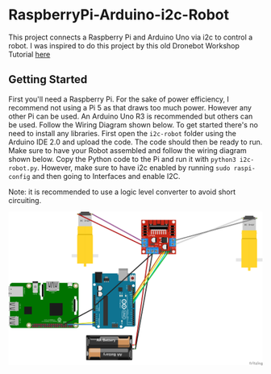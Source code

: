 # RaspberryPi-Arduino-i2c-Robot
This project connects a Raspberry Pi and Arduino Uno via i2c to control a robot. I was inspired to do this project by this old Dronebot Workshop Tutorial [here](https://dronebotworkshop.com/i2c-arduino-raspberry-pi/)

## Getting Started
First you'll need a Raspberry Pi. For the sake of power efficiency, I recommend not using a Pi 5 as that draws too much power. However any other Pi can be used. An Arduino Uno R3 is recommended but others can be used. Follow the Wiring Diagram shown below.
To get started there's no need to install any libraries. First open the `i2c-robot` folder using the Arduino IDE 2.0 and upload the code. The code should then be ready to run. Make sure to have your Robot assembled and follow the wiring diagram shown below. Copy the Python code to the Pi and run it with `python3 i2c-robot.py`. However, make sure to have i2c enabled by running `sudo raspi-config` and then going to Interfaces and enable I2C. 

Note: it is recommended to use a logic level converter to avoid short circuiting.

![i2c](https://github.com/sentairanger/RaspberryPi-Arduino-i2c-Robot/blob/main/i2c-robot_bb.png)
